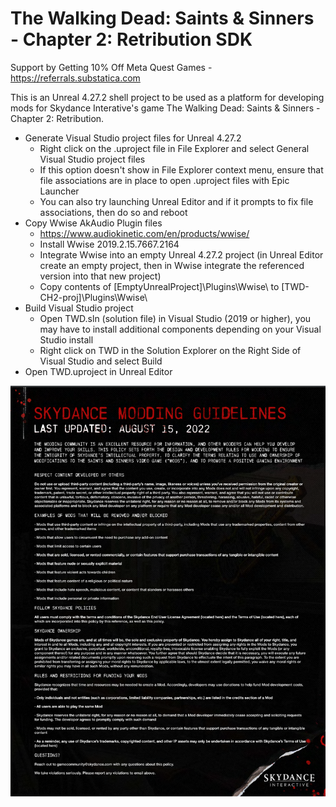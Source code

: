 # The Walking Dead: Saints & Sinners - Chapter 2: Retribution SDK

Support by Getting 10% Off Meta Quest Games - https://referrals.substatica.com

This is an Unreal 4.27.2 shell project to be used as a platform for developing mods for Skydance Interative's game The Walking Dead: Saints & Sinners - Chapter 2: Retribution.

* Generate Visual Studio project files for Unreal 4.27.2
  * Right click on the .uproject file in File Explorer and select General Visual Studio project files
  * If this option doesn't show in File Explorer context menu, ensure that file associations are in place to open .uproject files with Epic Launcher
  * You can also try launching Unreal Editor and if it prompts to fix file associations, then do so and reboot
* Copy Wwise AkAudio Plugin files
  * https://www.audiokinetic.com/en/products/wwise/
  * Install Wwise 2019.2.15.7667.2164
  * Integrate Wwise into an empty Unreal 4.27.2 project (in Unreal Editor create an empty project, then in Wwise integrate the referenced version into that new project)
  * Copy contents of [EmptyUnrealProject]\Plugins\Wwise\ to [TWD-CH2-proj]\Plugins\Wwise\
* Build Visual Studio project
  * Open TWD.sln (solution file) in Visual Studio (2019 or higher), you may have to install additional components depending on your Visual Studio install
  * Right click on TWD in the Solution Explorer on the Right Side of Visual Studio and select Build
* Open TWD.uproject in Unreal Editor
  
![Skydance Modding Guidelines](https://github.com/substatica/TWD-CH1-SDK/blob/main/Skydance_Modding_Guidelines.png)
